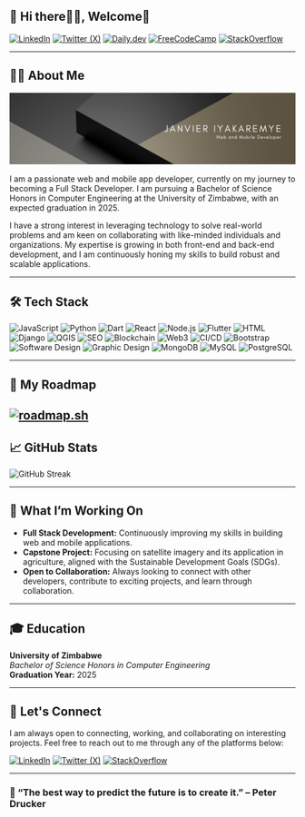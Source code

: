 ## 🌟 Hi there🙋‍♂️, Welcome🌟

[![LinkedIn](https://img.shields.io/badge/LinkedIn-0A66C2?style=for-the-badge&logo=linkedin&logoColor=white)](https://www.linkedin.com/in/janvierscode/)
[![Twitter (X)](https://img.shields.io/badge/Twitter-1DA1F2?style=for-the-badge&logo=twitter&logoColor=white)](https://x.com/Janvierscode)
[![Daily.dev](https://img.shields.io/badge/Daily.dev-000000?style=for-the-badge&logo=daily.dev&logoColor=white)](https://app.daily.dev/janvierscode)
[![FreeCodeCamp](https://img.shields.io/badge/FreeCodeCamp-0A0A23?style=for-the-badge&logo=freecodecamp&logoColor=white)](https://www.freecodecamp.org/Janvierscode)
[![StackOverflow](https://img.shields.io/badge/StackOverflow-F58025?style=for-the-badge&logo=stackoverflow&logoColor=white)](https://stackoverflow.com/users/22605433/janvierscode)
<!--[![GitHub](https://img.shields.io/badge/GitHub-171515?style=for-the-badge&logo=github&logoColor=white)](https://github.com/Janvierscode)-->
---

## 👨‍💻 About Me

![Profile Banner](https://github.com/Janvierscode/Janvierscode/blob/main/janvierscode.png?raw=true)

I am a passionate web and mobile app developer, currently on my journey to becoming a Full Stack Developer. I am pursuing a Bachelor of Science Honors in Computer Engineering at the University of Zimbabwe, with an expected graduation in 2025.

I have a strong interest in leveraging technology to solve real-world problems and am keen on collaborating with like-minded individuals and organizations. My expertise is growing in both front-end and back-end development, and I am continuously honing my skills to build robust and scalable applications.

---

## 🛠️ Tech Stack

![JavaScript](https://img.shields.io/badge/JavaScript-F7DF1E?style=for-the-badge&logo=javascript&logoColor=black)
![Python](https://img.shields.io/badge/Python-3776AB?style=for-the-badge&logo=python&logoColor=white)
![Dart](https://img.shields.io/badge/Dart-0175C2?style=for-the-badge&logo=dart&logoColor=white)
![React](https://img.shields.io/badge/React-61DAFB?style=for-the-badge&logo=react&logoColor=black)
![Node.js](https://img.shields.io/badge/Node.js-339933?style=for-the-badge&logo=nodedotjs&logoColor=white)
![Flutter](https://img.shields.io/badge/Flutter-02569B?style=for-the-badge&logo=flutter&logoColor=white)
![HTML](https://img.shields.io/badge/HTML5-E34F26?style=for-the-badge&logo=html5&logoColor=white)
![Django](https://img.shields.io/badge/Django-092E20?style=for-the-badge&logo=django&logoColor=white)
![QGIS](https://img.shields.io/badge/QGIS-589632?style=for-the-badge&logo=qgis&logoColor=white)
![SEO](https://img.shields.io/badge/SEO-4285F4?style=for-the-badge&logo=google&logoColor=white)
![Blockchain](https://img.shields.io/badge/Blockchain-121D33?style=for-the-badge&logo=blockchain&logoColor=white)
![Web3](https://img.shields.io/badge/Web3-F16822?style=for-the-badge&logo=web3dotjs&logoColor=white)
![CI/CD](https://img.shields.io/badge/CI%2FCD-61DAFB?style=for-the-badge&logo=continuousintegration&logoColor=white)
![Bootstrap](https://img.shields.io/badge/Bootstrap-7952B3?style=for-the-badge&logo=bootstrap&logoColor=white)
![Software Design](https://img.shields.io/badge/Software%20Design-5A67D8?style=for-the-badge&logo=design&logoColor=white)
![Graphic Design](https://img.shields.io/badge/Graphic%20Design-E34F26?style=for-the-badge&logo=adobe&logoColor=white)
![MongoDB](https://img.shields.io/badge/MongoDB-47A248?style=for-the-badge&logo=mongodb&logoColor=white)
![MySQL](https://img.shields.io/badge/MySQL-4479A1?style=for-the-badge&logo=mysql&logoColor=white)
![PostgreSQL](https://img.shields.io/badge/PostgreSQL-4169E1?style=for-the-badge&logo=postgresql&logoColor=white)

---

## 🎯 My Roadmap
[![roadmap.sh](https://roadmap.sh/card/wide/66b06abcc3e10bac2503fea1?variant=dark&timestamp=20240901004157)](https://roadmap.sh)
---

## 📈 GitHub Stats

![GitHub Streak](https://github-readme-streak-stats.herokuapp.com/?user=Janvierscode&theme=tokyonight&hide_border=true&ring=ff6347&fire=ff4500&currStreakLabel=🔥%20Current%20Streak&sideLabels=🏆%20Longest%20Streak&cache_bust=1)



<!-- ![Janvier's GitHub Stats](https://github-readme-stats.vercel.app/api?username=Janvierscode&show_icons=true&theme=radical)-->


<!--![Top Languages](https://github-readme-stats.vercel.app/api/top-langs/?username=Janvierscode&layout=compact&theme=radical)-->

---

## 💼 What I’m Working On

- **Full Stack Development:** Continuously improving my skills in building web and mobile applications.
- **Capstone Project:** Focusing on satellite imagery and its application in agriculture, aligned with the Sustainable Development Goals (SDGs).
- **Open to Collaboration:** Always looking to connect with other developers, contribute to exciting projects, and learn through collaboration.

---

## 🎓 Education

**University of Zimbabwe**  
_Bachelor of Science Honors in Computer Engineering_  
**Graduation Year:** 2025

---

## 🔗 Let's Connect

I am always open to connecting, working, and collaborating on interesting projects. Feel free to reach out to me through any of the platforms below:

[![LinkedIn](https://img.shields.io/badge/LinkedIn-0A66C2?style=for-the-badge&logo=linkedin&logoColor=white)](https://www.linkedin.com/in/janvierscode/)
[![Twitter (X)](https://img.shields.io/badge/Twitter-1DA1F2?style=for-the-badge&logo=twitter&logoColor=white)](https://x.com/Janvierscode)
[![StackOverflow](https://img.shields.io/badge/StackOverflow-F58025?style=for-the-badge&logo=stackoverflow&logoColor=white)](https://stackoverflow.com/users/22605433/janvierscode)

---

### 🌱 “The best way to predict the future is to create it.” – Peter Drucker


